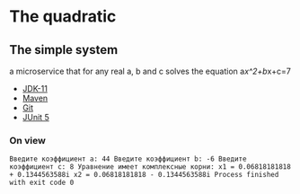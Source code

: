 # The quadratic

## The simple system
a microservice that for any real a, b and c solves the equation a*x^2+b*x+c=7

* [JDK-11](https://jdk.java.net/java-se-ri/11)
* [Maven](https://maven.apache.org/download.cgi)
* [Git](https://github.com/)
* [JUnit 5](https://junit.org/junit5/)

### On view

``
Введите коэффициент a: 44
Введите коэффициент b: -6
Введите коэффициент c: 8
Уравнение имеет комплексные корни:
x1 = 0.06818181818 + 0.1344563588i
x2 = 0.06818181818 - 0.1344563588i
Process finished with exit code 0
``